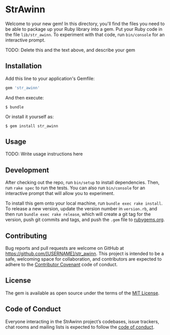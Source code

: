 # StrAwinn

Welcome to your new gem! In this directory, you'll find the files you need to be able to package up your Ruby library into a gem. Put your Ruby code in the file `lib/str_awinn`. To experiment with that code, run `bin/console` for an interactive prompt.

TODO: Delete this and the text above, and describe your gem

## Installation

Add this line to your application's Gemfile:

```ruby
gem 'str_awinn'
```

And then execute:

    $ bundle

Or install it yourself as:

    $ gem install str_awinn

## Usage

TODO: Write usage instructions here

## Development

After checking out the repo, run `bin/setup` to install dependencies. Then, run `rake spec` to run the tests. You can also run `bin/console` for an interactive prompt that will allow you to experiment.

To install this gem onto your local machine, run `bundle exec rake install`. To release a new version, update the version number in `version.rb`, and then run `bundle exec rake release`, which will create a git tag for the version, push git commits and tags, and push the `.gem` file to [rubygems.org](https://rubygems.org).

## Contributing

Bug reports and pull requests are welcome on GitHub at https://github.com/[USERNAME]/str_awinn. This project is intended to be a safe, welcoming space for collaboration, and contributors are expected to adhere to the [Contributor Covenant](http://contributor-covenant.org) code of conduct.

## License

The gem is available as open source under the terms of the [MIT License](https://opensource.org/licenses/MIT).

## Code of Conduct

Everyone interacting in the StrAwinn project’s codebases, issue trackers, chat rooms and mailing lists is expected to follow the [code of conduct](https://github.com/[USERNAME]/str_awinn/blob/master/CODE_OF_CONDUCT.md).
